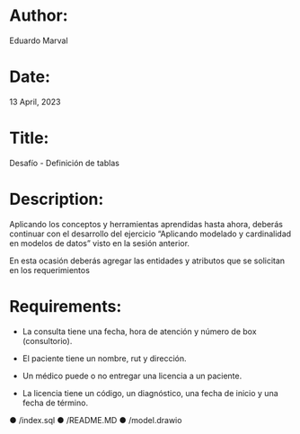 # Author: 
Eduardo Marval

# Date: 
13 April, 2023

# Title: 
Desafío - Definición de tablas

# Description:

Aplicando los conceptos y herramientas aprendidas hasta ahora, deberás continuar con el
desarrollo del ejercicio “Aplicando modelado y cardinalidad en modelos de datos” visto en
la sesión anterior. 

En esta ocasión deberás agregar las entidades y atributos que se solicitan
en los requerimientos


# Requirements:

- La consulta tiene una fecha, hora de atención y número de box (consultorio).

- El paciente tiene un nombre, rut y dirección.

- Un médico puede o no entregar una licencia a un paciente.

- La licencia tiene un código, un diagnóstico, una fecha de inicio y una fecha de término.


● /index.sql
● /README.MD
● /model.drawio

